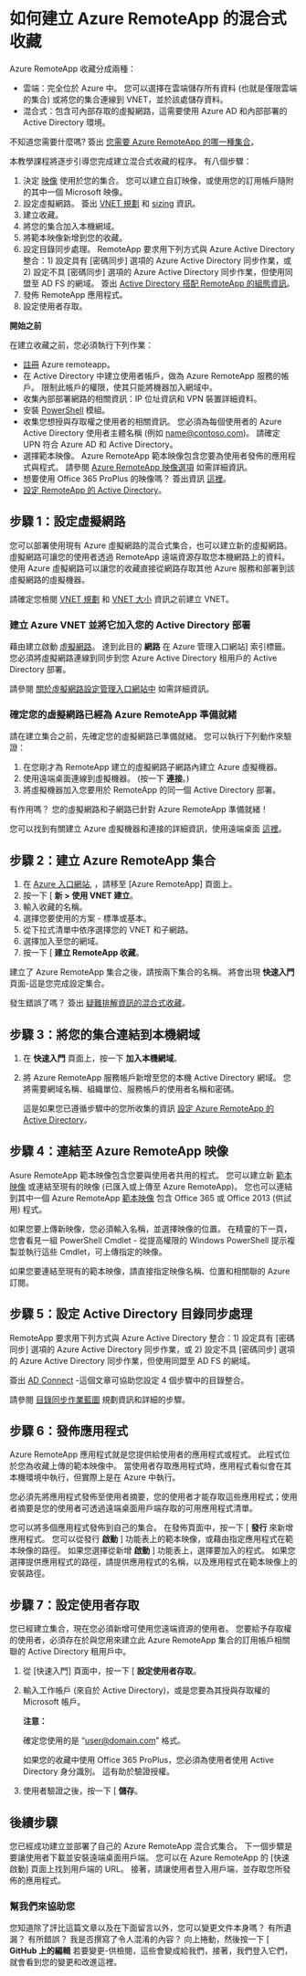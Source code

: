 <properties 
    pageTitle="如何建立 Azure RemoteApp 的混合式收藏 | Microsoft Azure" 
    description="了解如何建立連接內部網路的 RemoteApp 部署。" 
    services="remoteapp" 
    documentationCenter="" 
    authors="lizap" 
    manager="mbaldwin" 
    editor=""/>

<tags 
    ms.service="remoteapp" 
    ms.workload="compute" 
    ms.tgt_pltfrm="na" 
    ms.devlang="na" 
    ms.topic="article" 
    ms.date="11/04/2015" 
    ms.author="elizapo"/>

# 如何建立 Azure RemoteApp 的混合式收藏

Azure RemoteApp 收藏分成兩種： 

- 雲端：完全位於 Azure 中。 您可以選擇在雲端儲存所有資料 (也就是僅限雲端的集合) 或將您的集合連線到 VNET，並於該處儲存資料。   
- 混合式：包含可內部存取的虛擬網路，這需要使用 Azure AD 和內部部署的 Active Directory 環境。

不知道您需要什麼嗎? 簽出 [您需要 Azure RemoteApp 的哪一種集合](remoteapp-collections.md)。

本教學課程將逐步引導您完成建立混合式收藏的程序。 有八個步驟： 

1.  決定 [映像](remoteapp-imageoptions.md) 使用於您的集合。 您可以建立自訂映像，或使用您的訂用帳戶隨附的其中一個 Microsoft 映像。
2. 設定虛擬網路。 簽出 [VNET 規劃](remoteapp-planvpn.md) 和 [sizing](remoteapp-vnetsizing.md) 資訊。
2.  建立收藏。
2.  將您的集合加入本機網域。
3.  將範本映像新增到您的收藏。
4.  設定目錄同步處理。 RemoteApp 要求用下列方式與 Azure Active Directory 整合：1) 設定具有 [密碼同步] 選項的 Azure Active Directory 同步作業，或 2) 設定不具 [密碼同步] 選項的 Azure Active Directory 同步作業，但使用同盟至 AD FS 的網域。 簽出 [Active Directory 搭配 RemoteApp 的組態資訊](remoteapp-ad.md)。
5.  發佈 RemoteApp 應用程式。
6.  設定使用者存取。

**開始之前**

在建立收藏之前，您必須執行下列作業：

- [註冊](http://azure.microsoft.com/services/remoteapp/) Azure remoteapp。 
- 在 Active Directory 中建立使用者帳戶，做為 Azure RemoteApp 服務的帳戶。 限制此帳戶的權限，使其只能將機器加入網域中。
- 收集內部部署網路的相關資訊：IP 位址資訊和 VPN 裝置詳細資料。
- 安裝 [PowerShell](../install-configure-powershell.md) 模組。
- 收集您想授與存取權之使用者的相關資訊。 您必須為每個使用者的 Azure Active Directory 使用者主體名稱 (例如 name@contoso.com)。 請確定 UPN 符合 Azure AD 和 Active Directory。
- 選擇範本映像。 Azure RemoteApp 範本映像包含您要為使用者發佈的應用程式與程式。 請參閱 [Azure RemoteApp 映像選項](remoteapp-imageoptions.md) 如需詳細資訊。 
- 想要使用 Office 365 ProPlus 的映像嗎？ 簽出資訊 [這裡](remoteapp-officesubscription.md)。
- [設定 RemoteApp 的 Active Directory](remoteapp-ad.md)。



## 步驟 1：設定虛擬網路
您可以部署使用現有 Azure 虛擬網路的混合式集合，也可以建立新的虛擬網路。 虛擬網路可讓您的使用者透過 RemoteApp 遠端資源存取您本機網路上的資料。 使用 Azure 虛擬網路可以讓您的收藏直接從網路存取其他 Azure 服務和部署到該虛擬網路的虛擬機器。

請確定您檢閱 [VNET 規劃](remoteapp-planvnet.md) 和 [VNET 大小](remoteapp-vnetsizing.md) 資訊之前建立 VNET。

### 建立 Azure VNET 並將它加入您的 Active Directory 部署

藉由建立啟動 [虛擬網路](../virtual-network/virtual-networks-create-vnet.md)。 達到此目的 **網路** 在 Azure 管理入口網站] 索引標籤。 您必須將虛擬網路連線到同步到您 Azure Active Directory 租用戶的 Active Directory 部署。

請參閱 [關於虛擬網路設定管理入口網站中](../virtual-network/virtual-networks-settings.md) 如需詳細資訊。

### 確定您的虛擬網路已經為 Azure RemoteApp 準備就緒
請在建立集合之前，先確定您的虛擬網路已準備就緒。 您可以執行下列動作來驗證：

1. 在您剛才為 RemoteApp 建立的虛擬網路子網路內建立 Azure 虛擬機器。
2. 使用遠端桌面連線到虛擬機器。 (按一下 **連接**。)
3. 將虛擬機器加入您要用於 RemoteApp 的同一個 Active Directory 部署。

有作用嗎？ 您的虛擬網路和子網路已針對 Azure RemoteApp 準備就緒！

您可以找到有關建立 Azure 虛擬機器和連接的詳細資訊，使用遠端桌面 [這裡](https://msdn.microsoft.com/library/azure/jj156003.aspx)。

## 步驟 2：建立 Azure RemoteApp 集合 ##



1. 在 [Azure 入口網站](http://manage.windowsazure.com), ，請移至 [Azure RemoteApp] 頁面上。
2. 按一下 [ **新 > 使用 VNET 建立**。
3. 輸入收藏的名稱。
4. 選擇您要使用的方案 - 標準或基本。
5. 從下拉式清單中依序選擇您的 VNET 和子網路。
6. 選擇加入至您的網域。
5. 按一下 [ **建立 RemoteApp 收藏**。

建立了 Azure RemoteApp 集合之後，請按兩下集合的名稱。 將會出現 **快速入門** 頁面-這是您完成設定集合。

發生錯誤了嗎？ 簽出 [疑難排解資訊的混合式收藏](remoteapp-hybridtrouble.md)。

## 步驟 3：將您的集合連結到本機網域 ##

 
1. 在 **快速入門** 頁面上，按一下 **加入本機網域**。
2. 將 Azure RemoteApp 服務帳戶新增至您的本機 Active Directory 網域。 您將需要網域名稱、組織單位、服務帳戶的使用者名稱和密碼。 

    這是如果您已遵循步驟中的您所收集的資訊 [設定 Azure RemoteApp 的 Active Directory](remoteapp-ad.md)。


## 步驟 4：連結至 Azure RemoteApp 映像 ##

Asure RemoteApp 範本映像包含您要與使用者共用的程式。 您可以建立新 [範本映像](remoteapp-imageoptions.md) 或連結至現有的映像 (已匯入或上傳至 Azure RemoteApp)。 您也可以連結到其中一個 Azure RemoteApp [範本映像](remoteapp-images.md) 包含 Office 365 或 Office 2013 (供試用) 程式。 

如果您要上傳新映像，您必須輸入名稱，並選擇映像的位置。 在精靈的下一頁，您會看見一組 PowerShell Cmdlet - 從提高權限的 Windows PowerShell 提示複製並執行這些 Cmdlet，可上傳指定的映像。

如果您要連結至現有的範本映像，請直接指定映像名稱、位置和相關聯的 Azure 訂閱。



## 步驟 5：設定 Active Directory 目錄同步處理 ##

RemoteApp 要求用下列方式與 Azure Active Directory 整合：1) 設定具有 [密碼同步] 選項的 Azure Active Directory 同步作業，或 2) 設定不具 [密碼同步] 選項的 Azure Active Directory 同步作業，但使用同盟至 AD FS 的網域。 

簽出 [AD Connect](http://blogs.technet.com/b/ad/archive/2014/08/04/connecting-ad-and-azure-ad-only-4-clicks-with-azure-ad-connect.aspx) -這個文章可協助您設定 4 個步驟中的目錄整合。

請參閱 [目錄同步作業藍圖](http://msdn.microsoft.com//library/azure/hh967642.aspx) 規劃資訊和詳細的步驟。

## 步驟 6：發佈應用程式 ##

Azure RemoteApp 應用程式就是您提供給使用者的應用程式或程式。 此程式位於您為收藏上傳的範本映像中。 當使用者存取應用程式時，應用程式看似會在其本機環境中執行，但實際上是在 Azure 中執行。 

您必須先將應用程式發佈至使用者摘要，您的使用者才能存取這些應用程式；使用者摘要是您的使用者可透過遠端桌面用戶端存取的可用應用程式清單。
 
您可以將多個應用程式發佈到自己的集合。 在發佈頁面中，按一下 [ **發行** 來新增應用程式。 您可以從發行 **啟動** ] 功能表上的範本映像，或藉由指定應用程式在範本映像的路徑。 如果您選擇從新增 **啟動** ] 功能表上，選擇要加入的程式。 如果您選擇提供應用程式的路徑，請提供應用程式的名稱，以及應用程式在範本映像上的安裝路徑。

## 步驟 7：設定使用者存取 ##

您已經建立集合，現在您必須新增可使用您遠端資源的使用者。 您要給予存取權的使用者，必須存在於與您用來建立此 Azure RemoteApp 集合的訂用帳戶相關聯的 Active Directory 租用戶中。

1.  從 [快速入門] 頁面中，按一下 [ **設定使用者存取**。 
2.  輸入工作帳戶 (來自於 Active Directory)，或是您要為其授與存取權的 Microsoft 帳戶。

    **注意：** 

    確定您使用的是 “user@domain.com” 格式。

    如果您的收藏中使用 Office 365 ProPlus，您必須為使用者使用 Active Directory 身分識別。 這有助於驗證授權。 


3.  使用者驗證之後，按一下 [ **儲存**。


## 後續步驟 ##
您已經成功建立並部署了自己的 Azure RemoteApp 混合式集合。 下一個步驟是要讓使用者下載並安裝遠端桌面用戶端。 您可以在 Azure RemoteApp 的 [快速啟動] 頁面上找到用戶端的 URL。 接著，請讓使用者登入用戶端，並存取您所發佈的應用程式。


 
### 幫我們來協助您 
您知道除了評比這篇文章以及在下面留言以外，您可以變更文件本身嗎？ 有所遺漏？ 有所錯誤？ 我是否撰寫了令人混淆的內容？ 向上捲動，然後按一下 [ **GitHub 上的編輯** 若要變更-供檢閱，這些會變成給我們，接著，我們登入它們，就會看到您的變更和改進這裡。
